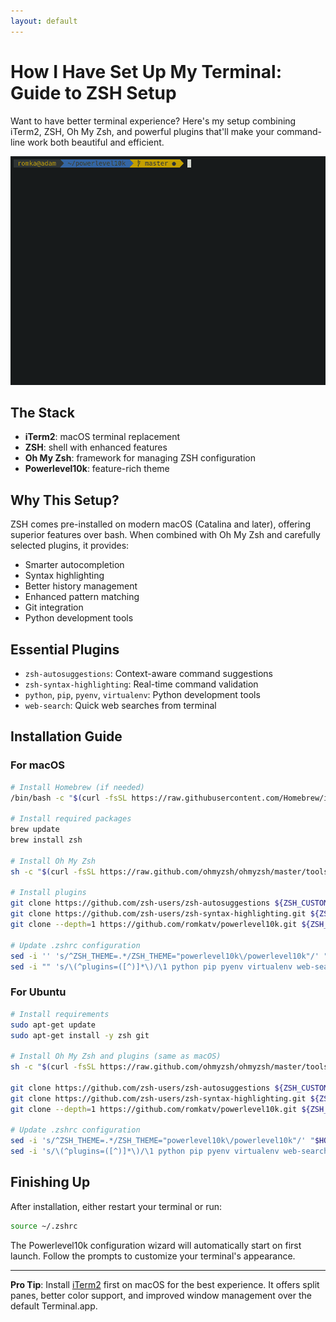 ```yaml
---
layout: default
---
```


# How I Have Set Up My Terminal: Guide to ZSH Setup

Want to have better terminal experience? Here's my setup combining iTerm2, ZSH, Oh My Zsh, and powerful plugins that'll make your command-line work both beautiful and efficient.

![Terminal Setup Preview](assets/power10k.gif)

## The Stack

- **iTerm2**: macOS terminal replacement
- **ZSH**: shell with enhanced features
- **Oh My Zsh**: framework for managing ZSH configuration
- **Powerlevel10k**: feature-rich theme

## Why This Setup?

ZSH comes pre-installed on modern macOS (Catalina and later), offering superior features over bash. When combined with Oh My Zsh and carefully selected plugins, it provides:

- Smarter autocompletion
- Syntax highlighting
- Better history management
- Enhanced pattern matching
- Git integration
- Python development tools

## Essential Plugins

- `zsh-autosuggestions`: Context-aware command suggestions
- `zsh-syntax-highlighting`: Real-time command validation
- `python`, `pip`, `pyenv`, `virtualenv`: Python development tools
- `web-search`: Quick web searches from terminal

## Installation Guide

### For macOS

```bash
# Install Homebrew (if needed)
/bin/bash -c "$(curl -fsSL https://raw.githubusercontent.com/Homebrew/install/master/install.sh)"

# Install required packages
brew update
brew install zsh

# Install Oh My Zsh
sh -c "$(curl -fsSL https://raw.github.com/ohmyzsh/ohmyzsh/master/tools/install.sh)"

# Install plugins
git clone https://github.com/zsh-users/zsh-autosuggestions ${ZSH_CUSTOM:-$HOME/.oh-my-zsh/custom}/plugins/zsh-autosuggestions
git clone https://github.com/zsh-users/zsh-syntax-highlighting.git ${ZSH_CUSTOM:-$HOME/.oh-my-zsh/custom}/plugins/zsh-syntax-highlighting
git clone --depth=1 https://github.com/romkatv/powerlevel10k.git ${ZSH_CUSTOM:-$HOME/.oh-my-zsh/custom}/themes/powerlevel10k

# Update .zshrc configuration
sed -i '' 's/^ZSH_THEME=.*/ZSH_THEME="powerlevel10k\/powerlevel10k"/' "$HOME/.zshrc"
sed -i "" 's/\(^plugins=([^)]*\)/\1 python pip pyenv virtualenv web-search zsh-autosuggestions zsh-syntax-highlighting/' "$HOME/.zshrc"
```

### For Ubuntu

```bash
# Install requirements
sudo apt-get update
sudo apt-get install -y zsh git

# Install Oh My Zsh and plugins (same as macOS)
sh -c "$(curl -fsSL https://raw.github.com/ohmyzsh/ohmyzsh/master/tools/install.sh)"

git clone https://github.com/zsh-users/zsh-autosuggestions ${ZSH_CUSTOM:-$HOME/.oh-my-zsh/custom}/plugins/zsh-autosuggestions
git clone https://github.com/zsh-users/zsh-syntax-highlighting.git ${ZSH_CUSTOM:-$HOME/.oh-my-zsh/custom}/plugins/zsh-syntax-highlighting
git clone --depth=1 https://github.com/romkatv/powerlevel10k.git ${ZSH_CUSTOM:-$HOME/.oh-my-zsh/custom}/themes/powerlevel10k

# Update .zshrc configuration
sed -i 's/^ZSH_THEME=.*/ZSH_THEME="powerlevel10k\/powerlevel10k"/' "$HOME/.zshrc"
sed -i 's/\(^plugins=([^)]*\)/\1 python pip pyenv virtualenv web-search zsh-autosuggestions zsh-syntax-highlighting/' "$HOME/.zshrc"
```

## Finishing Up

After installation, either restart your terminal or run:

```bash
source ~/.zshrc
```

The Powerlevel10k configuration wizard will automatically start on first launch. Follow the prompts to customize your terminal's appearance.

---

**Pro Tip**: Install [iTerm2](https://iterm2.com/) first on macOS for the best experience. It offers split panes, better color support, and improved window management over the default Terminal.app.